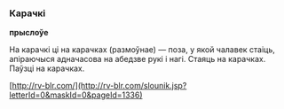 ### Карачкі
**прыслоўе**

На карачкі ці на карачках (размоўнае) — поза, у якой чалавек стаіць, апіраючыся адначасова на абедзве рукі і нагі. Стаяць на карачках. Паўзці на карачках.

<a rel="author">[http://rv-blr.com/](http://rv-blr.com/slounik.jsp?letterId=0&maskId=0&pageId=1336)</a>
